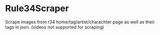 # Rule34Scraper
Scrape images from r34 home/tag/artist/charachter page as well as their tags in json. (videos not supported for scraping)
